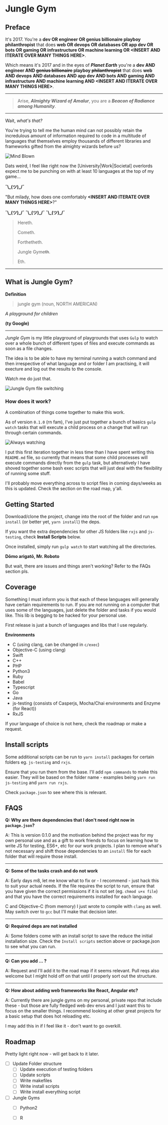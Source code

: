 # Jungle Gym 

## Preface

It's 2017. You're a **dev OR engineer OR genius billionaire playboy philanthropist** that does **web OR devops OR databases OR app dev OR bots OR gaming OR infrastructure OR machine learning OR \<INSERT AND ITERATE OVER MANY THINGS HERE\>**.

Which means it's 2017 and in the eyes of _**Planet Earth**_ you're a **dev AND engineer AND ~~genius billionaire~~ playboy ~~philanthropist~~** that does **web AND devops AND databases AND app dev AND bots AND gaming AND infrastructure AND machine learning AND \<INSERT AND ITERATE OVER MANY THINGS HERE\>**.

***

> Arise, _**Almighty Wizard of Amalur**_, you are a _**Beacon of Radiance among Humanity**_. 

***

Wait, _what's that?_ 

You're trying to tell me the human mind can not possibly retain the incredulous amount of information required to code in a multitude of languages that themselves employ thousands of different libraries and frameworks gifted from the almighty wizards before us?

![Mind Blown](https://media.giphy.com/media/26ufdipQqU2lhNA4g/giphy.gif)

Dats weird, I feel like right now the [University|Work|Societal] overlords expect me to be punching on with at least 10 languages at the top of my game...

**¯\\\_(ツ)\_/¯**

"But milady, how does one comfortably **\<INSERT AND ITERATE OVER MANY THINGS HERE\>**?"

**¯\\\_(ツ)\_/¯**
**¯\\\_(ツ)\_/¯**
**¯\\\_(ツ)\_/¯**

> Hereth.
> 
> Cometh.
> 
> Forthetheth.
> 
> Jungle Gym~~eth~~.
> 
> Eth.

***

## What is Jungle Gym?

**Definition** 

> jungle gym (noun, NORTH AMERICAN)

_A playground for children_

**(ty Google)**

***

_*Jungle Gym*_ is my little playground of playgrounds that uses `Gulp` to watch over a whole bunch of different types of files and execute commands as soon as a file changes.

The idea is to be able to have my terminal running a watch command and then irrespective of what language and or folder I am practising, it will execture and log out the results to the console.

Watch me do just that.

![Jungle Gym file switching](https://media.giphy.com/media/xUPGcDT9FmflV0SWpq/giphy.gif)

### How does it work?

A combination of things come together to make this work.

As of version `0.1.0` (rn fam), I've just put together a bunch of basics `gulp watch` tasks that will execute a child process on a change that will run through certain commands. 

![Always watching](https://media.giphy.com/media/W8GPIDjqsj2MM/giphy.gif)

I put this first iteration together in less time than I have spent writing this `README.md` file, so currently that means that some child processes will execute commands directly from the `gulp` task, but alternatively I have shoved together some bash exec scripts that will just deal with the flexibility of running some stuff.

I'll probably move everything across to script files in coming days/weeks as this is updated. Check the section on the road map, y'all.

## Getting Started

Download/clone the project, change into the root of the folder and run `npm install` (or better yet, `yarn install`) the deps. 

If you want the extra dependencies for other JS folders like `rxjs` and `js-testing`, check **Install Scripts** below.

Once installed, simply run `gulp watch` to start watching all the directories.

**Dōmo arigatō, Mr. Roboto** 

But wait, there are issues and things aren't working? Refer to the FAQs section pls.

## Coverage 

Something I must inform you is that each of these languages will generally have certain requirements to run. If you are not running on a computer that uses some of the languages, just delete the folder and tasks if you would like. This lib is begging to be hacked for your personal use.

First release is just a bunch of languages and libs that I use regularly.

**Environments**

- C (using clang, can be changed in `c/exec`)
- Objective-C (using clang)
- Swift 
- C++
- PHP
- Python3 
- Ruby
- Babel 
- Typescript 
- Go 
- Java 
- js-testing (consists of Casperjs, Mocha/Chai environments and Enzyme (for React))
- RxJS

If your language of choice is not here, check the roadmap or make a request.

## Install scripts 

Some additional scripts can be run to `yarn install` packages for certain folders eg. `js-testing` and `rxjs`.

Ensure that you run them from the base. I'll add `npm commands` to make this easier. They will be based on the folder name - examples being `yarn run js-testing` and `yarn run rxjs`.

Check `package.json` to see where this is relevant.

## FAQS 

**Q: Why are there dependencies that I don't need right now in `package.json`?**

A: This is version 0.1.0 and the motivation behind the project was for my own personal use and as a gift to work friends to focus on learning how to write JS for testing, ES6+, etc for our work projects. I plan to remove what's not necessary and shift those dependencies to an `install` file for each folder that will require those install.

***

**Q: Some of the tasks crash and do not work**

A: Early days m8, let me know what to fix or - I recommend - just hack this to suit your actual needs. If the file requires the script to run, ensure that you have given the correct permissions if it is not set (eg. `chmod u+x file`) and that you have the correct requirements installed for each language.

C and Objective-C (from memory) I just wrote to compile with `clang` as well. May switch over to `gcc` but I'll make that decision later.

***

**Q: Required deps are not installed**

A: Some folders come with an install script to save the reduce the initial installation size. Check the `Install scripts` section above or package.json to see what you can run.

***

**Q: Can you add ... ?**

A: Request and I'll add it to the road map if it seems relevant. Pull reqs also welcome but I might hold off on that until I properly sort out the structure.

***

**Q: How about adding web frameworks like React, Angular etc?**

A: Currently there are jungle gyms on my personal, private repo that include these - but those are fully fledged web dev envs and I just want this to focus on the smaller things. I recommend looking at other great projects for a basic setup that does hot reloading etc.

I may add this in if I feel like it - don't want to go overkill.

## Roadmap

Pretty light right now - will get back to it later.

- [ ] Update Folder structure 
	- [ ] Update execution of testing folders
	- [ ] Update scripts
	- [ ] Write makefiles
	- [ ] Write install scripts 
	- [ ] Write install everything script 
- [ ] Jungle Gyms 
	- [ ] Python2 
	- [ ] R 

